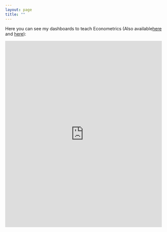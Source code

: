 ```yaml
---
layout: page
title: ""
---
```




Here you can see my dashboards to teach Econometrics (Also available[here](https://davmesrui.shinyapps.io/AoE_tutorial_1/) and [here](https://davmesrui.shinyapps.io/AoE_tutorial_2/)):

<iframe 
    src="https://davmesrui.shinyapps.io/AoE_tutorial_1/" 
    width="100%" 
    height="600" 
    style="border:none;">
</iframe>
